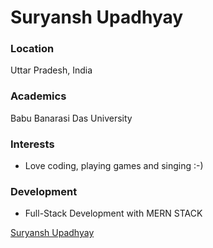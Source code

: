 # Suryansh Upadhyay

### Location

Uttar Pradesh, India

### Academics

Babu Banarasi Das University

### Interests

- Love coding, playing games and singing :-)

### Development

- Full-Stack Development with MERN STACK 


[Suryansh Upadhyay](https://github.com/linneszyx)
